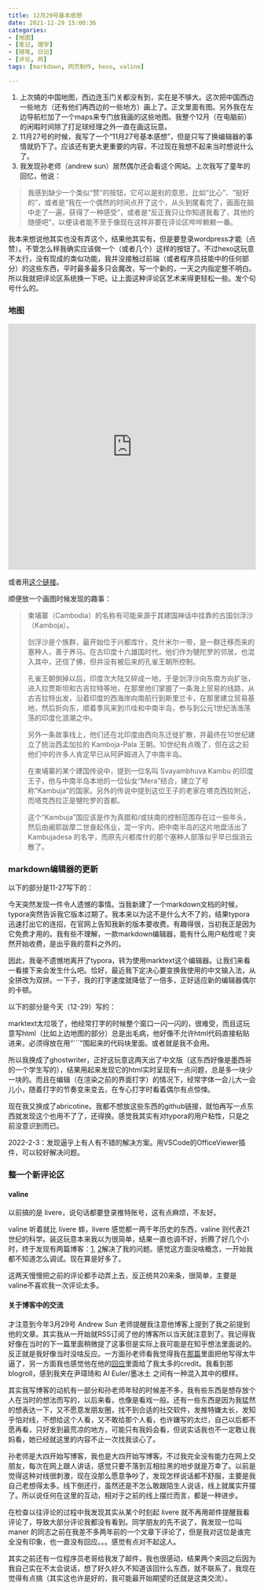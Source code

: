 ```yaml
---
title: 12月29号基本感想
date: 2021-12-29 15:00:36
categories: 
- [地图]
- [笔记, 理学]
- [随笔, 日记]
- [评论, 网]
tags: [markdown, 网页制作, hexo, valine]

---
```


1. 上次搞的中国地图，西边连玉门关都没有到，实在是不够大。这次把中国西边一些地方（还有他们再西边的一些地方）画上了。正文里面有图。另外我在左边导航栏加了一个maps来专门放我画的这些地图。我整个12月（在电脑前）的闲暇时间除了打足球经理之外一直在画这玩意。
2. 11月27号的时候，我写了一个“11月27号基本感想”，但是只写了换编辑器的事情就扔下了。应该还有更大更重要的内容，不过现在我想不起来当时想说什么了。
3. 我发现孙老师（andrew sun）居然偶尔还会看这个网站。上次我写了童年的回忆，他说：

> 我感到缺少一个类似“赞”的按钮，它可以是别的意思，比如“比心”、“挺好的”，或者是“我在一个偶然的时间点开了这个，从头到尾看完了，画面在脑中走了一遍，获得了一种感受”，或者是“反正我只让你知道我看了，其他的随便吧”，以便读者能不至于像现在这样非要在评论区哔哔赖赖一番。

   我本来想说他其实也没有弄这个，结果他其实有，但是要登录wordpress才能（点赞）。不管怎么样我确实应该做一个（或者几个）这样的按钮了。不过hexo这玩意不太行，没有现成的类似功能，我并没接触过前端（或者程序员技能中的任何部分）的这些东西，平时最多最多只会魔改，写一个新的，一天之内指定整不明白。所以我就把评论区系统换一下吧，让上面这种评论区艺术来得更轻松一些。发个句号什么的。

<!--more-->

### 地图

<p><iframe style="width: 100%; height: 500px;" src="http://www.andrepimpo.wang/mapCNW1/index.html" frameborder="0" ></iframe></p>

或者用[这个链接](http://www.andrepimpo.wang/mapCNW1/index.html)。

顺便放一个画图时候发现的趣事：

> 柬埔寨（Cambodia）的名称有可能来源于其建国神话中挂靠的古国剑浮沙（Kamboja）。
> 
> 剑浮沙是个族群，最开始位于兴都库什，克什米尔一带，是一群迁移而来的塞种人，善于养马。在古印度十六雄国时代，他们作为犍陀罗的邻居，也混入其中，还信了佛，但并没有被后来的孔雀王朝所控制。
> 
> 孔雀王朝倒掉以后，印度次大陆又碎成一地，于是剑浮沙向东南方向扩张，进入拉贾斯坦和古吉拉特等地，在那里他们掌握了一条海上贸易的线路，从古吉拉特出发，沿着印度的西海岸向南航行到斯里兰卡，在那里建立贸易基地，然后折向东，顺着季风来到爪哇和中南半岛，参与到公元1世纪浩浩荡荡的印度化浪潮之中。
> 
> 另外一条故事线上，他们还在北印度由西向东迁徙扩散，并最终在10世纪建立了统治西孟加拉的 Kamboja-Pala 王朝。10世纪有点晚了，但在这之前他们中的许多人肯定早已从阿萨姆进入了中南半岛。
> 
> 在柬埔寨的某个建国传说中，提到一位名叫 Svayambhuva Kambu 的印度王子，他与中南半岛本地的一位仙女“Mera”结合，建立了号称“Kambuja”的国家。另外的传说中提到这位王子的老家在塔克西拉附近，而塔克西拉正是犍陀罗的首都。
> 
> 这个“Kambuja”国应该是作为真腊和/或扶南的控制范围存在过一些年头，然后由阇耶跋摩二世奋起伟业，混一宇内，把中南半岛的这片地盘活出了 Kambujadesa 的名字，而原先兴都库什的那个塞种人部落似乎早已烟消云散了。

### markdown编辑器的更新

以下的部分是11-27写下的：

今天突然发现一件令人遗憾的事情。当我新建了一个markdown文档的时候，typora突然告诉我它版本过期了。我本来以为这不是什么大不了的，结果typora迅速打出它的连招，在官网上告知我新的版本要收费。有趣得很，当初我正是因为它免费才用的。我有些不理解，一款markdown编辑器，能有什么用户粘性呢？突然开始收费，是出乎我的意料之外的。

因此，我毫不遗憾地离开了typora，转为使用marktext这个编辑器。让我们来看一看接下来会发生什么吧。恰好，最近我下定决心要变换我使用的中文输入法，从全拼改为双拼。一下子，我的打字速度就降低了一倍多，正好适应新的编辑器偶尔的卡顿。

以下的部分是今天（12-29）写的：

marktext太垃圾了，他经常打字的时候整个窗口一闪一闪的，很难受，而且这玩意写html（比如上边地图的部分）总是出毛病，他好像不允许html代码直接粘贴进来，必须得放在用“\`\`\`”围起来的代码块里面。或者就是我不会用。

所以我换成了ghostwriter，正好这玩意这两天出了中文版（这东西好像是墨西哥的一个学生写的），结果用起来发现它的html实时呈现有一点问题，总是多一块少一块的。而且在编辑（在渲染之前的界面打字）的情况下，经常字体一会儿大一会儿小，随着打字的节奏变来变去，在专心打字时看着偶尔有点惊悚。

现在我又换成了abricotine。我都不想放这些东西的github链接，就怕再写一点东西就发现这个也用不了了，还得换。感觉我其实有对typora的用户粘性，只是之前没意识到而已。

2022-2-3：发现逼乎上有人有不错的解决方案。用VSCode的OfficeViewer插件，可以较好解决问题。

### 整一个新评论区

#### valine

以前搞的是 livere，说句话都要登录推特账号，这有点麻烦，不友好。

valine 听着就比 livere 蟀，livere 感觉都一两千年历史的东西，valine 则代表21世纪的科学。装这玩意本来我以为很简单，结果一直也调不好，折腾了好几个小时，终于发现有两篇博客：[1](https://sknplz.xyz/2020/09/26/valine-issue-340/), [2](https://blog.csdn.net/hubojing/article/details/121770387)解决了我的问题。感觉这方面没啥概念，一开始我都不知道怎么调试。现在算是好多了。

这两天慢慢把之前的评论都手动弄上去，反正统共20来条，很简单，主要是valine不喜欢我一次评论太多。

#### 关于博客中的交流

才注意到今年3月29号 Andrew Sun 老师提醒我注意他博客上提到了我之前提到他的文章。其实我从一开始就RSS订阅了他的博客所以当天就注意到了。我记得我好像在当时的下一篇里面稍微提了这事但是实际上我可能是在知乎想法里面说的。反正就是我好像当时没啥反应。一方面孙老师看我觉得我在[那篇](http://www.andrepimpo.wang/2019/03/23/Mar23-2019/)里面把他写得太牛逼了，另一方面我也感觉他在他的[回应](http://www.andrewsun.net/panta_rhei/archives/7755)里面给了我太多的credit。我看到那 blogroll，感到我夹在尹璋琦和 AI Euler/墨冰土 之间有一种混入其中的模样。

其实我写博客的动机有一部分和孙老师年轻的时候差不多，我有些东西是想存放个人在当时的想法而写的，以后来看，也像是看戏一般。还有一些东西是因为我猛然的想表达一下，又不愿意发朋友圈，找不到合适的社交软件，发推特嫌太长，发知乎怕对线，不想给这个人看，又不敢给那个人看，也许嫌写的太烂，自己以后都不愿再看，只好发到最荒凉的地方，可能只有我妈会看，但说实话我也不一定敢让我妈看，她已经就这里的内容不止一次找我谈心了。

孙老师是大四开始写博客，我也是大四开始写博客。不过我完全没有能力在网上交朋友，每次在网上跟人讲话，感觉只要不落到互相拉黑的地步就是万幸了。以前是觉得这种对线很刺激，现在没那么愿意争吵了，发现怎样说话都不舒服，主要是我自己老想得太多。线下倒还行，虽然还是不怎么敢跟陌生人说话，线上就属实开摆了。所以说任何在这里的互动，相对于之前的线上摆烂而言，都是一种进步。

在检查以往评论的过程中我发现其实从某个时刻起 livere 就不再用邮件提醒我看评论了，导致大部分评论我都没有看到。同学朋友的先不说了，我发现一位叫 maner 的同志之前在我差不多两年前的一个文章下评论了，但是我对这位是谁完全没有印象，也一直没有回应。。。感觉有点对不起这人。

其实之前还有一位程序员老哥给我发了邮件，我也很感动，结果两个来回之后因为我自己实在不太会说话，想了好久好久不知道该回什么东西，就不联系了，我现在觉得有点搞（其实这也许是好的，我可能最开始期望的还就是这类交流）。
